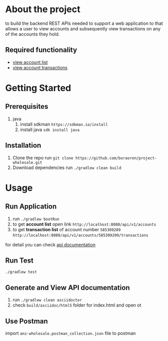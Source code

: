 # About the project

to build the backend REST APIs needed to support a web application 
to that allows a user to view accounts and subsequently view 
transactions on any of the accounts they hold.

## Required functionality

- [view account list](http://localhost:8080/accounts)
- [view account transactions](http://localhost:8080/api/v1/accounts/585309209/transactions)

# Getting Started

## Prerequisites

1. java
    1. install sdkman `https://sdkman.io/install`
    1. install java `sdk install java`

## Installation
1. Clone the repo
run `git clone https://github.com/boraoren/project-wholesale.git`
1. Download dependencies
run `./gradlew clean build`

# Usage

## Run Application
1. run `./gradlew bootRun`
2. to get __account list__ open link 
`http://localhost:8080/api/v1/accounts`
3. to get __transaction list__ of account number `585309209` 
`http://localhost:8080/api/v1/accounts/585309209/transactions`

for detail you can check [api documentation](#generate-and-view-api-documentation)

## Run Test
`./gradlew test`

## Generate and View API documentation
1. run `./gradlew clean asciidoctor`
2. check `build/asciidoc/html5` folder for index.html 
and open ot

## Use Postman
import `anz-wholesale.postman_collection.json` file to postman

 

